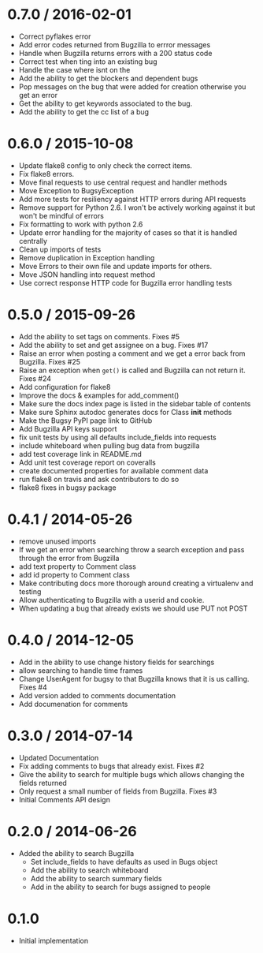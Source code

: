 0.7.0 / 2016-02-01
==================

  * Correct pyflakes error
  * Add error codes returned from Bugzilla to errror messages
  * Handle when Bugzilla returns errors with a 200 status code
  * Correct test when ting into an existing bug
  * Handle the case where  isnt on the
  * Add the ability to get the blockers and dependent bugs
  * Pop messages on the bug that were added for creation otherwise you get an error
  * Get the ability to get keywords associated to the bug.
  * Add the ability to get the cc list of a bug

0.6.0 / 2015-10-08
==================

  * Update flake8 config to only check the correct items.
  * Fix flake8 errors.
  * Move final requests to use central request and handler methods
  * Move Exception to BugsyException
  * Add more tests for resiliency against HTTP errors during API requests
  * Remove support for Python 2.6. I won't be actively working against it but won't be mindful of errors
  * Fix formatting to work with python 2.6
  * Update error handling for the majority of cases so that it is handled centrally
  * Clean up imports of tests
  * Remove duplication in Exception handling
  * Move Errors to their own file and update imports for others.
  * Move JSON handling into request method
  * Use correct response HTTP code for Bugzilla error handling tests

0.5.0 / 2015-09-26
==================

  * Add the ability to set tags on comments. Fixes #5
  * Add the ability to set and get assignee on a bug. Fixes #17
  * Raise an error when posting a comment and we get a error back from Bugzilla. Fixes #25
  * Raise an exception when `get()` is called and Bugzilla can not return it. Fixes #24
  * Add configuration for flake8
  * Improve the docs & examples for add_comment()
  * Make sure the docs index page is listed in the sidebar table of contents
  * Make sure Sphinx autodoc generates docs for Class __init__ methods
  * Make the Bugsy PyPI page link to GitHub
  * Add Bugzilla API keys support
  * fix unit tests by using all defaults include_fields into requests
  * include whiteboard when pulling bug data from bugzilla
  * add test coverage link in README.md
  * Add unit test coverage report on coveralls
  * create documented properties for available comment data
  * run flake8 on travis and ask contributors to do so
  * flake8 fixes in bugsy package

0.4.1 / 2014-05-26
==================

 * remove unused imports
 * If we get an error when searching throw a search exception and pass through the error from Bugzilla
 * add text property to Comment class
 * add id property to Comment class
 * Make contributing docs more thorough around creating a virtualenv and testing
 * Allow authenticating to Bugzilla with a userid and cookie.
 * When updating a bug that already exists we should use PUT not POST

0.4.0 / 2014-12-05
==================

 * Add in the ability to use change history fields for searchings
 * allow searching to handle time frames
 * Change UserAgent for bugsy to that Bugzilla knows that it is us calling. Fixes #4
 * Add version added to comments documentation
 * Add documenation for comments

0.3.0 / 2014-07-14
==================

 * Updated Documentation
 * Fix adding comments to bugs that already exist. Fixes #2
 * Give the ability to search for multiple bugs which allows changing the fields returned
 * Only request a small number of fields from Bugzilla. Fixes #3
 * Initial Comments API design

0.2.0 / 2014-06-26
==================

 * Added the ability to search Bugzilla
    * Set include_fields to have defaults as used in Bugs object
    * Add the ability to search whiteboard
    * Add the ability to search summary fields
    * Add in the ability to search for bugs assigned to people

0.1.0
==============================

 * Initial implementation
